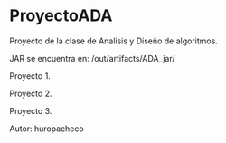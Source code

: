 # ProyectoADA
Proyecto de la clase de Analisis y Diseño de algoritmos.

JAR se encuentra en: /out/artifacts/ADA_jar/


Proyecto 1. 

Proyecto 2.

Proyecto 3.

Autor: huropacheco
